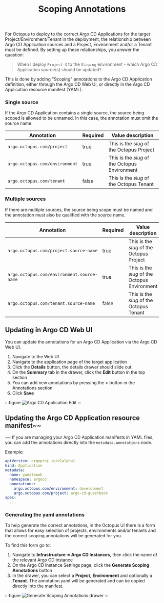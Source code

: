 ﻿---
layout: src/layouts/Default.astro
pubDate: 2025-09-15
modDate: 2025-09-15
title: Scoping Annotations
description: What annotations are required to link Argo CD applications to Octopus Projects/Environments/Tenants
navTitle: Scoping Annotations
navSection: Annotations
navOrder: 20
hideInThisSectionHeader: true
---

For Octopus to deploy to the correct Argo CD Applications for the target Project/Environment/Tenant in the deployment, the relationship between Argo CD Application sources and a Project, Environment and/or a Tenant must be defined.
By setting up these relationships, you answer the question:

> When I deploy `Project-X` to the `Staging` environment - which Argo CD Application source(s) should be updated?

This is done by adding "Scoping" annotations to the Argo CD Application definition, either through the Argo CD Web UI, or directly in the Argo CD Application resource manifest (YAML).

### Single source
If the Argo CD Application contains a single source, the source being scoped is allowed to be unnamed. In this case, the annotation must omit the source name:

| Annotation                     | Required | Value description                             |
|--------------------------------|----------|-----------------------------------------------|
| `argo.octopus.com/project`     | true     | This is the _slug_ of the Octopus Project     |
| `argo.octopus.com/environment` | true     | This is the _slug_ of the Octopus Environment |
| `argo.octopus.com/tenant`      | false    | This is the _slug_ of the Octopus Tenant      |


### Multiple sources
If there are multiple sources, the source being scope must be named and the annotation must also be qualified with the source name.

| Annotation                     | Required | Value description                             |
|--------------------------------|----------|-----------------------------------------------|
| `argo.octopus.com/project.source-name`     | true     | This is the _slug_ of the Octopus Project     |
| `argo.octopus.com/environment.source-name` | true     | This is the _slug_ of the Octopus Environment |
| `argo.octopus.com/tenant.source-name`      | false    | This is the _slug_ of the Octopus Tenant      |

## Updating in Argo CD Web UI

You can update the annotations for an Argo CD Application via the Argo CD Web UI.

1. Navigate to the Web UI
2. Navigate to the application page of the target application
3. Click the **Details** button, the details drawer should slide out.
4. On the **Summary** tab in the drawer, click the **Edit** button in the top section
5. You can add new annotations by pressing the **+** button in the Annotations section
6. Click **Save**

:::figure
![Argo CD Application Edit](/docs/img/argo-cd/argo-cd-app-annotation-edit.png)
:::

## Updating the Argo CD Application resource manifest~~
~~
If you are managing your Argo CD Application manifests in YAML files, you can add the annotations directly into the `metadata.annotations` node.

Example:

```yaml
apiVersion: argoproj.io/v1alpha1
kind: Application
metadata:
  name: guestbook
  namespace: argocd
  annotations:
    argo.octopus.com/environment: development
    argo.octopus.com/project: argo-cd-guestbook
spec:
  ...
```

### Generating the yaml annotations

To help generate the correct annotations, in the Octopus UI there is a form that allows for easy selection of projects, environments and/or tenants and the correct scoping annotations will be generated for you.

To find this form go to:

1. Navigate to **Infrastructure ➜ Argo CD Instances**, then click the name of the relevant Argo CD instance
2. On the Argo CD instance Settings page, click the **Generate Scoping Annotations** button
3. In the drawer, you can select a **Project**, **Environment** and optionally a **Tenant**. The annotation yaml will be generated and can be copied directly into the manifest.

:::figure
![Generate Scoping Annotations drawer](/docs/img/argo-cd/generate-scoping-annotations-drawer.png)
:::